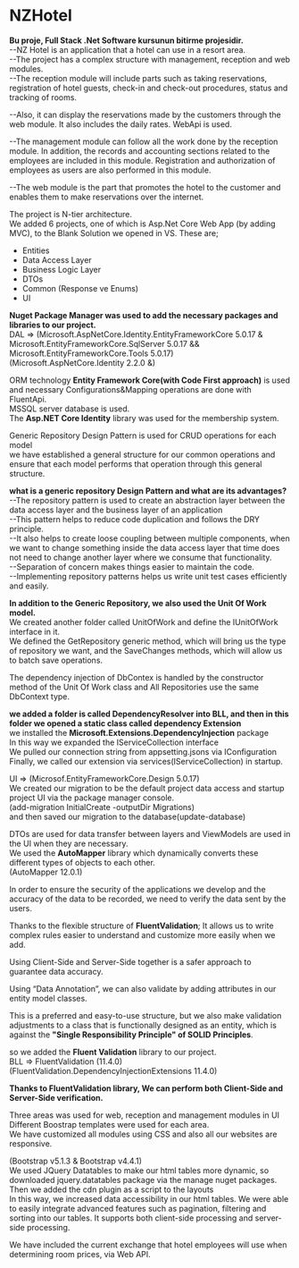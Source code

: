 # NZHotel
**Bu proje, Full Stack .Net Software kursunun bitirme projesidir.**  
--NZ Hotel is an application that a hotel can use in a resort area.  
--The project has a complex structure with management, reception and web modules.  
--The reception module will include parts such as taking reservations, registration of hotel guests, check-in and check-out procedures, status and tracking of rooms.  

--Also, it can display the reservations made by the customers through the web module. It also includes the daily rates. WebApi is used.  

--The management module can follow all the work done by the reception module. In addition, the records and accounting sections related to the employees are included in this module. Registration and authorization of employees as users are also performed in this module.  

--The web module is the part that promotes the hotel to the customer and enables them to make reservations over the internet.  

The project is  N-tier architecture.  
We added 6 projects, one of which is Asp.Net Core Web App (by adding MVC), to the Blank Solution we opened in VS. These are;  
- Entities  
- Data Access Layer  
- Business Logic Layer  
- DTOs   
- Common (Response ve Enums)  
- UI    

**Nuget Package Manager was used to add the necessary packages and libraries to our project.**  
  DAL =>  (Microsoft.AspNetCore.Identity.EntityFrameworkCore 5.0.17 & Microsoft.EntityFrameworkCore.SqlServer 5.0.17 &&  
 Microsoft.EntityFrameworkCore.Tools 5.0.17)  
  (Microsoft.AspNetCore.Identity 2.2.0 &)  
  
 ORM technology **Entity Framework Core(with Code First approach)** is used and necessary Configurations&Mapping operations are done with FluentApi.   
 MSSQL server database is used.  
The **Asp.NET Core Identity** library was used for the membership system.  

Generic Repository Design Pattern is used for CRUD operations for each model  
we have established a general structure for our common operations and ensure that each model performs that operation through this general 
  structure.  

**what is a generic repository Design Pattern and what are its advantages?**  
--The repository pattern is used to create an abstraction layer between the data access layer and the business layer of an application  
--This pattern helps to reduce code duplication and follows the DRY principle.  
--It also helps to create loose coupling between multiple components, when we want to change something inside the data access layer that time does not need to change another layer where we consume that functionality.  
--Separation of concern makes things easier to maintain the code.  
--Implementing repository patterns helps us write unit test cases efficiently and easily.  

**In addition to the Generic Repository, we also used the Unit Of Work model.**  
We created another folder called UnitOfWork and define the IUnitOfWork interface in it.  
We defined the GetRepository generic method, which will bring us the type of repository we want, and the SaveChanges methods, which will allow us to batch save operations.  

The dependency injection of DbContex is handled by the constructor method of the Unit Of Work class and All Repositories use the same DbContext type.  

**we added a folder is called DependencyResolver into BLL, and then in this folder we opened a static class called dependency Extension**  
we installed the **Microsoft.Extensions.DependencyInjection** package  
In this way we expanded the IServiceCollection interface  
We  pulled our connection string from appsetting.jsons via IConfiguration  
Finally, we called our extension via services(IServiceCollection) in startup.  

UI => (Microsof.EntityFrameworkCore.Design 5.0.17)  
We created our migration to be the default project data access and startup project UI via the package manager console.  
(add-migration InitialCreate -outputDir Migrations)  
and then saved our migration to the database(update-database)  



DTOs are used for data transfer between layers and ViewModels are used in the UI when they are necessary.  
We used the **AutoMapper** library which dynamically converts these different types of objects to each other.  
(AutoMapper 12.0.1)  

In order to ensure the security of the applications we develop and the accuracy of the data to be recorded, we need to verify the data sent by the users.  

Thanks to the flexible structure of **FluentValidation**; It allows us to write complex rules easier to understand and customize more easily when we add.  

Using Client-Side and Server-Side together is a safer approach to guarantee data accuracy.  

Using “Data Annotation”, we can also validate by adding attributes in our entity model classes.  

This is a preferred and easy-to-use structure, but we also make validation adjustments to a class that is functionally designed as an entity, which is against the **"Single Responsibility Principle" of SOLID Principles**.  

so we added the **Fluent Validation** library to our project.  
BLL => FluentValidation (11.4.0)  
(FluentValidation.DependencyInjectionExtensions 11.4.0)  

**Thanks to FluentValidation library, We can perform both Client-Side and Server-Side verification.**  
  
  Three areas was used for web, reception and management modules in UI  
  Different Boostrap templates were used for each area.  
  We have customized all modules using CSS and also all our websites are responsive.

 (Bootstrap v5.1.3 & Bootstrap v4.4.1)  
 We  used JQuery Datatables to make our html tables more dynamic, so downloaded jquery.datatables package via the manage nuget packages. Then we added the cdn plugin as a script to the layouts  
 In this way, we increased data accessibility in our html tables. We were able to easily integrate advanced features such as pagination, filtering and sorting into our tables. It supports both client-side processing and server-side processing.  

 
  
We have included the current exchange that hotel employees will use when determining room prices, via Web API.
 




